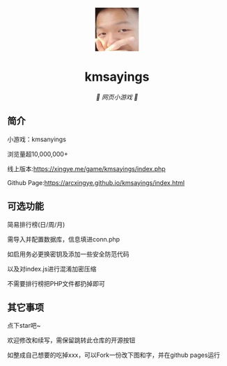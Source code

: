 <p align="center">
  <a href="https://xingye.me/game/kmsayings"><img src="https://github.com/arcxingye/EatKano/blob/main/static/image/ClickBefore.png?raw=true" width="100" height="100" alt="EatKano"></a>
</p>
<div align="center">

# kmsayings

_🦌 网页小游戏 🥛_

</div>


## 简介

小游戏：kmsanyings

浏览量超10,000,000+

线上版本:https://xingye.me/game/kmsayings/index.php

Github Page:https://arcxingye.github.io/kmsayings/index.html

## 可选功能

简易排行榜(日/周/月)

需导入并配置数据库，信息填进conn.php

如启用务必更换密钥及添加一些安全防范代码

以及对index.js进行混淆加密压缩

不需要排行榜把PHP文件都扔掉即可

## 其它事项

点下star吧~

欢迎修改和续写，需保留跳转此仓库的开源按钮

如整成自己想要的吃掉xxx，可以Fork一份改下图和字，并在github pages运行
